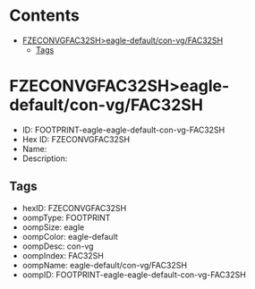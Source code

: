 



Contents
========

* [FZECONVGFAC32SH>eagle-default/con-vg/FAC32SH](#fzeconvgfac32sheagle-defaultcon-vgfac32sh)
	* [Tags](#tags)

# FZECONVGFAC32SH>eagle-default/con-vg/FAC32SH

- ID: FOOTPRINT-eagle-eagle-default-con-vg-FAC32SH
- Hex ID: FZECONVGFAC32SH
- Name: 
- Description: 

## Tags

- hexID: FZECONVGFAC32SH
- oompType: FOOTPRINT
- oompSize: eagle
- oompColor: eagle-default
- oompDesc: con-vg
- oompIndex: FAC32SH
- oompName: eagle-default/con-vg/FAC32SH
- oompID: FOOTPRINT-eagle-eagle-default-con-vg-FAC32SH
